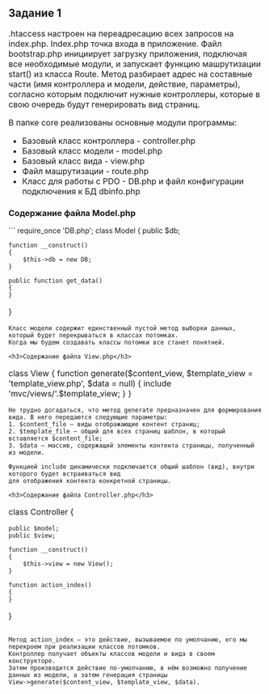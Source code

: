 <style>
p, ul, ol { font-size: 16px; } 
</style>
<h2>Задание 1</h2>

<p>
.htaccess настроен на переадресацию всех запросов на index.php.
Index.php точка входа в приложение. Файл bootstrap.php инициирует загрузку приложения,
подключая все необходимые модули, и запускает функцию машрутизации start() из класса Route.
Метод разбирает адрес на составные части (имя контроллера и модели, действие, параметры), 
согласно которым подключит нужные контроллеры, которые в свою очередь
будут генерировать вид страниц.

В папке core реализованы основные модули программы:
</p>

<ul>
    <li>Базовый класс контроллера - controller.php</li>
    <li>Базовый класс модели - model.php</li>
    <li>Базовый класс вида - view.php</li>
    <li>Файл машрутизации - route.php</li>
    <li>Класс для работы с PDO - DB.php и файл конфигурации подключения к БД dbinfo.php</li>
</ul>

<h3>Содержание файла Model.php</h3>
 ```
require_once 'DB.php';
class Model
{
    public $db;

    function __construct()
    {
        $this->db = new DB;
    }

    public function get_data()
    {
    }
}
```
Класс модели содержит единственный пустой метод выборки данных, 
который будет перекрываться в классах потомках. 
Когда мы будем создавать классы потомки все станет понятней.

<h3>Содержание файла View.php</h3>
```
class View
{
    function generate($content_view, $template_view = 'template_view.php', $data = null)
    {
        include 'mvc/views/'.$template_view;
    }
}
```
Не трудно догадаться, что метод generate предназначен для формирования вида. В него передаются следующие параметры:
1. $content_file — виды отображающие контент страниц;
2. $template_file — общий для всех страниц шаблон, в который вставляется $content_file;
3. $data — массив, содержащий элементы контента страницы, полученный из модели.

Функцией include динамически подключается общий шаблон (вид), внутри которого будет встраиваться вид
для отображения контента конкретной страницы.

<h3>Содержание файла Controller.php</h3>
```
class Controller {

    public $model;
    public $view;

    function __construct()
    {
        $this->view = new View();
    }

    function action_index()
    {
    }
}
```

Метод action_index — это действие, вызываемое по умолчанию, его мы перекроем при реализации классов потомков.
Контроллер получает объекты классов модели и вида в своем конструкторе.
Затем производится действие по-умолчанию, в нём возможно получение данных из модели, а затем генерация страницы 
View->generate($content_view, $template_view, $data).



